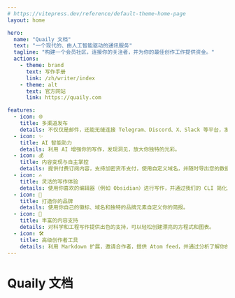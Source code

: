 ```yaml
---
# https://vitepress.dev/reference/default-theme-home-page
layout: home

hero:
  name: "Quaily 文档"
  text: "一个现代的、由人工智能驱动的通讯服务"
  tagline: "构建一个会员社区，连接你的关注者，并为你的最佳创作工作提供资金。"
  actions:
    - theme: brand
      text: 写作手册
      link: /zh/writer/index
    - theme: alt
      text: 官方网站
      link: https://quaily.com

features:
  - icon: 🌐
    title: 多渠道发布
    details: 不仅仅是邮件，还能无缝连接 Telegram、Discord、X、Slack 等平台，发布你的内容。
  - icon: ✨
    title: AI 智能助力
    details: 利用 AI 增强你的写作，发现洞见，放大你独特的光彩。
  - icon: 💰
    title: 内容变现与自主掌控
    details: 提供付费订阅内容，支持加密货币支付，使用自定义域名，并随时导出您的数据。
  - icon: ✍️
    title: 灵活的写作体验
    details: 使用你喜欢的编辑器（例如 Obsidian）进行写作，并通过我们的 CLI 简化发布流程。
  - icon: 🎨
    title: 打造你的品牌
    details: 使用你自己的徽标、域名和独特的品牌元素自定义你的简报。
  - icon: 🔬
    title: 丰富的内容支持
    details: 对科学和工程写作提供出色的支持，可以轻松创建漂亮的方程式和图表。
  - icon: 🛠️
    title: 高级创作者工具
    details: 利用 Markdown 扩展，邀请合作者，提供 Atom feed，并通过分析了解你的受众。
---
```


# Quaily 文档
